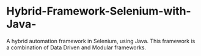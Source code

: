 # Hybrid-Framework-Selenium-with-Java-
A hybrid automation framework in Selenium, using Java. This framework is a combination of Data Driven and Modular frameworks. 
